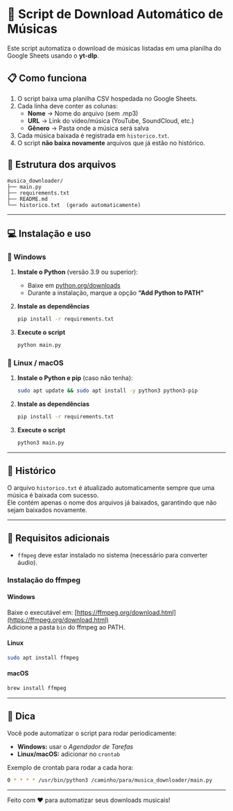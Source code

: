 # 🎵 Script de Download Automático de Músicas

Este script automatiza o download de músicas listadas em uma planilha do Google Sheets usando o **yt-dlp**.

## 📋 Como funciona

1. O script baixa uma planilha CSV hospedada no Google Sheets.
2. Cada linha deve conter as colunas:
   - **Nome** → Nome do arquivo (sem .mp3)
   - **URL** → Link do vídeo/música (YouTube, SoundCloud, etc.)
   - **Gênero** → Pasta onde a música será salva
3. Cada música baixada é registrada em `historico.txt`.
4. O script **não baixa novamente** arquivos que já estão no histórico.

## 🧰 Estrutura dos arquivos

```
musica_downloader/
├── main.py
├── requirements.txt
├── README.md
└── historico.txt  (gerado automaticamente)
```

---

## 💻 Instalação e uso

### 🔹 Windows

1. **Instale o Python** (versão 3.9 ou superior):
   - Baixe em [python.org/downloads](https://www.python.org/downloads/)
   - Durante a instalação, marque a opção **“Add Python to PATH”**

2. **Instale as dependências**
   ```bash
   pip install -r requirements.txt
   ```

3. **Execute o script**
   ```bash
   python main.py
   ```

### 🔹 Linux / macOS

1. **Instale o Python e pip** (caso não tenha):
   ```bash
   sudo apt update && sudo apt install -y python3 python3-pip
   ```

2. **Instale as dependências**
   ```bash
   pip install -r requirements.txt
   ```

3. **Execute o script**
   ```bash
   python3 main.py
   ```

---

## 🧾 Histórico

O arquivo `historico.txt` é atualizado automaticamente sempre que uma música é baixada com sucesso.  
Ele contém apenas o nome dos arquivos já baixados, garantindo que não sejam baixados novamente.

---

## 🧩 Requisitos adicionais

- `ffmpeg` deve estar instalado no sistema (necessário para converter áudio).

### Instalação do ffmpeg

#### Windows
Baixe o executável em: [https://ffmpeg.org/download.html](https://ffmpeg.org/download.html)  
Adicione a pasta `bin` do ffmpeg ao PATH.

#### Linux
```bash
sudo apt install ffmpeg
```

#### macOS
```bash
brew install ffmpeg
```

---

## 🧠 Dica

Você pode automatizar o script para rodar periodicamente:
- **Windows:** usar o *Agendador de Tarefas*
- **Linux/macOS:** adicionar no `crontab`

Exemplo de crontab para rodar a cada hora:
```bash
0 * * * * /usr/bin/python3 /caminho/para/musica_downloader/main.py
```

---

Feito com ❤️ para automatizar seus downloads musicais!
